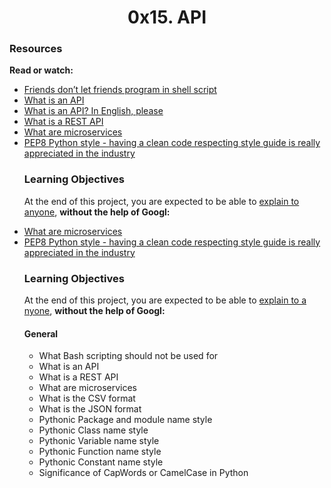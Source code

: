 <center><h1>0x15. API</h1></center>                                                             <h3>Resources</h3>                                                                              <p><b>Read or watch:</b></p>                                                                    <ul>
<li><a href="https://alx-intranet.hbtn.io/rltoke
n/KMFzqRAqedMf7AHHBD_43g">Friends don’t let friends program in shell script</a></li>            <li><a href="https://alx-intranet.hbtn.io/rltoken/zeBO6_RNTlwaotyRRNAzoQ">What is an API</a></li>                                               <li><a href="https://alx-intranet.hbtn.io/rltoken/bf09Qp6QY44CANLzxxRbPA">What is an API? In English, please</a></li>                           <li><a href="https://alx-intranet.hbtn.io/rltoken/fA164QWEnZxaSngBD3EPRQ">What is a REST API</a></li>                                           <li><a href="https://alx-intranet.hbtn.io/rltoken/lktnmAVnhFFsg5zK2CXEKg">What are microservices</a></li>                                       <li><a href="https://alx-intranet.hbtn.io/rltoken/b7V1ROY6kSRxDDKnsJoqxg">PEP8 Python style - having a clean code respecting style guide is really appreciated in the industry</a></li>
                                                <h3>Learning Objectives</h3>                                                                    <p>At the end of this project, you are expected to be able to <a href="https://alx-intranet.hbtn.io/rltoken/03Evn5VsICwJUAiTdu0zHA">explain to anyone</a>, <b>without the help of Googl:</b></p>
<li><a href="https://alx-intranet.hbtn.io/rltoken/lktnmAVnhFFsg5zK2CXEKg">What are microservices</a></li>                                       <li><a href="https://alx-intranet.hbtn.io/rltoken/b7V1ROY6kSRxDDKnsJoqxg">PEP8 Python style - having a clean code respecting style guide is really appreciated in the industry</a></li>                                                         <h3>Learning Objectives</h3>                                                                    <p>At the end of this project, you are expected
to be able to <a href="https://alx-intranet.hbtn
.io/rltoken/03Evn5VsICwJUAiTdu0zHA">explain to a
nyone</a>, <b>without the help of Googl:</b></p>

<h4>General</h4>
<ul>                                            <li>What Bash scripting should not be used for</
li>
<li>What is an API</li>
<li>What is a REST API</li>
<li>What are microservices</li>
<li>What is the CSV format</li>
<li>What is the JSON format</li>                <li>Pythonic Package and module name style</li>
<li>Pythonic Class name style</li>
<li>Pythonic Variable name style</li>           <li>Pythonic Function name style</li>           <li>Pythonic Constant name style</li>           <li>Significance of CapWords or CamelCase in Python</li>
